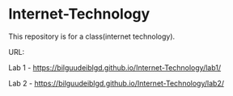 # Internet-Technology
This repository is for a class(internet technology).

URL: 

Lab 1 - https://bilguudeiblgd.github.io/Internet-Technology/lab1/

Lab 2 - https://bilguudeiblgd.github.io/Internet-Technology/lab2/
